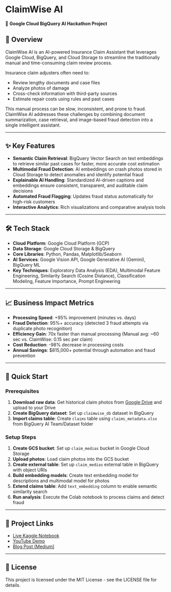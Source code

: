 # ClaimWise AI

🚀 **Google Cloud BigQuery AI Hackathon Project**

## 📌 Overview

ClaimWise AI is an AI-powered Insurance Claim Assistant that leverages Google Cloud, BigQuery, and Cloud Storage to streamline the traditionally manual and time-consuming claim review process.

Insurance claim adjusters often need to:

* Review lengthy documents and case files
* Analyze photos of damage
* Cross-check information with third-party sources
* Estimate repair costs using rules and past cases

This manual process can be slow, inconsistent, and prone to fraud. ClaimWise AI addresses these challenges by combining document summarization, case retrieval, and image-based fraud detection into a single intelligent assistant.

---

## ✨ Key Features

* **Semantic Claim Retrieval**: BigQuery Vector Search on text embeddings to retrieve similar past cases for faster, more accurate cost estimation
* **Multimodal Fraud Detection**: AI embeddings on crash photos stored in Cloud Storage to detect anomalies and identify potential fraud  
* **Explainable AI Handling**: Standardized AI-driven captions and embeddings ensure consistent, transparent, and auditable claim decisions
* **Automated Fraud Flagging**: Updates fraud status automatically for high-risk customers
* **Interactive Analytics**: Rich visualizations and comparative analysis tools

---

## 🛠️ Tech Stack

* **Cloud Platform**: Google Cloud Platform (GCP)
* **Data Storage**: Google Cloud Storage & BigQuery
* **Core Libraries**: Python, Pandas, Matplotlib/Seaborn
* **AI Services**: Google Vision API, Google Generative AI (Gemini), BigQuery ML
* **Key Techniques**: Exploratory Data Analysis (EDA), Multimodal Feature Engineering, Similarity Search (Cosine Distance), Classification Modeling, Feature Importance, Prompt Engineering

---

## 📈 Business Impact Metrics

* **Processing Speed**: +95% improvement (minutes vs. days)
* **Fraud Detection**: 95%+ accuracy (detected 3 fraud attempts via duplicate photo recognition)
* **Efficiency Gain**: 70x faster than manual processing (Manual avg: ~60 sec vs. ClaimWise: 0.15 sec per claim)
* **Cost Reduction**: -98% decrease in processing costs
* **Annual Savings**: $815,000+ potential through automation and fraud prevention

---

## 🚀 Quick Start

### Prerequisites

1. **Download raw data**: Get historical claim photos from [Google Drive](https://drive.google.com/drive/folders/1byERaspNHtO7RVL37qY3ytgJjgMtBBdl?usp=sharing) and upload to your Drive
2. **Create BigQuery dataset**: Set up `claimwise_db` dataset in BigQuery
3. **Import claims table**: Create `claims` table using `claims_metadata.xlsx` from BigQuery AI Team/Dataset folder

### Setup Steps

1. **Create GCS bucket**: Set up `claim_medias` bucket in Google Cloud Storage
2. **Upload photos**: Load claim photos into the GCS bucket
3. **Create external table**: Set up `claim_medias` external table in BigQuery with object URIs
4. **Build embedding models**: Create text embedding model for descriptions and multimodal model for photos
5. **Extend claims table**: Add `text_embedding` column to enable semantic similarity search
6. **Run analysis**: Execute the Colab notebook to process claims and detect fraud
---

## 🔗 Project Links

* [Live Kaggle Notebook](https://www.kaggle.com/code/nguyennamhongdoan/claimwise-ai-auto-claim-insurance)
* [YouTube Demo](https://www.youtube.com/watch?v=331wTlPY9IM)
* [Blog Post (Medium)](https://medium.com/@bigqueryteam1/from-hours-to-minutes-how-claimwise-transforms-claims-with-intelligent-automation-7e30b3446f39)

---

## 📄 License

This project is licensed under the MIT License - see the LICENSE file for details.

